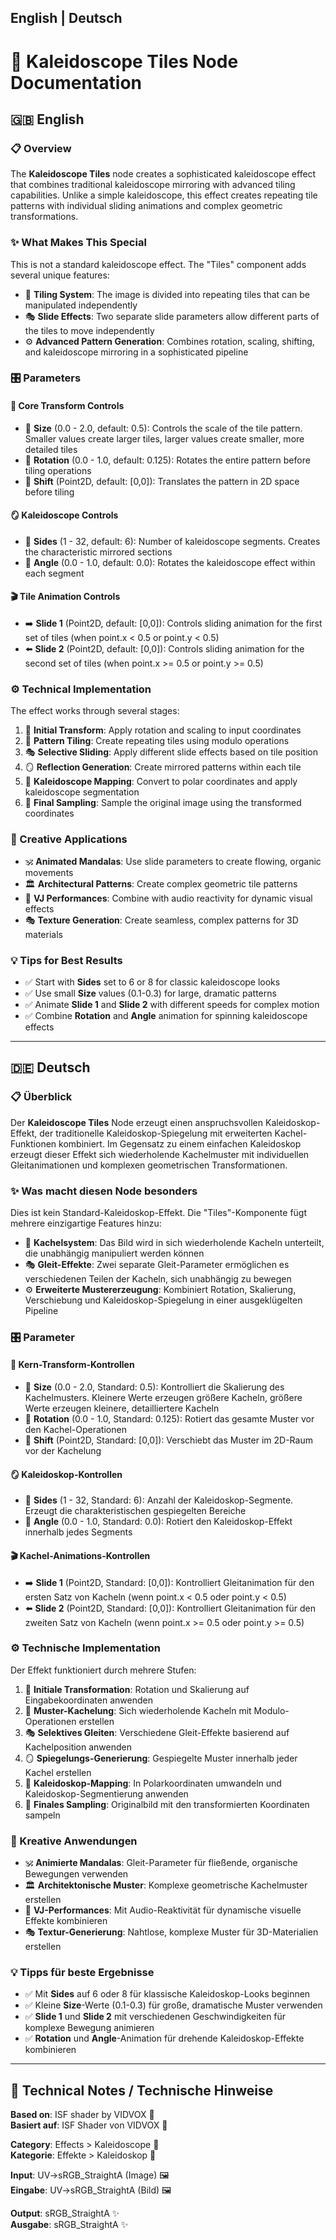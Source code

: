 English | Deutsch
---

# 🔸 Kaleidoscope Tiles Node Documentation

## 🇬🇧 English

### 📋 Overview
The **Kaleidoscope Tiles** node creates a sophisticated kaleidoscope effect that combines traditional kaleidoscope mirroring with advanced tiling capabilities. Unlike a simple kaleidoscope, this effect creates repeating tile patterns with individual sliding animations and complex geometric transformations.

### ✨ What Makes This Special
This is not a standard kaleidoscope effect. The "Tiles" component adds several unique features:
- 🔲 **Tiling System**: The image is divided into repeating tiles that can be manipulated independently
- 🎭 **Slide Effects**: Two separate slide parameters allow different parts of the tiles to move independently
- ⚙️ **Advanced Pattern Generation**: Combines rotation, scaling, shifting, and kaleidoscope mirroring in a sophisticated pipeline

### 🎛️ Parameters

#### 🔧 Core Transform Controls
- 📏 **Size** (0.0 - 2.0, default: 0.5): Controls the scale of the tile pattern. Smaller values create larger tiles, larger values create smaller, more detailed tiles
- 🔄 **Rotation** (0.0 - 1.0, default: 0.125): Rotates the entire pattern before tiling operations
- 📐 **Shift** (Point2D, default: [0,0]): Translates the pattern in 2D space before tiling

#### 🪞 Kaleidoscope Controls
- 🔺 **Sides** (1 - 32, default: 6): Number of kaleidoscope segments. Creates the characteristic mirrored sections
- 🎯 **Angle** (0.0 - 1.0, default: 0.0): Rotates the kaleidoscope effect within each segment

#### 🎬 Tile Animation Controls
- ➡️ **Slide 1** (Point2D, default: [0,0]): Controls sliding animation for the first set of tiles (when point.x < 0.5 or point.y < 0.5)
- ⬅️ **Slide 2** (Point2D, default: [0,0]): Controls sliding animation for the second set of tiles (when point.x >= 0.5 or point.y >= 0.5)

### ⚙️ Technical Implementation
The effect works through several stages:
1. 🔄 **Initial Transform**: Apply rotation and scaling to input coordinates
2. 🔲 **Pattern Tiling**: Create repeating tiles using modulo operations
3. 🎭 **Selective Sliding**: Apply different slide effects based on tile position
4. 🪞 **Reflection Generation**: Create mirrored patterns within each tile
5. 🔺 **Kaleidoscope Mapping**: Convert to polar coordinates and apply kaleidoscope segmentation
6. 🎨 **Final Sampling**: Sample the original image using the transformed coordinates

### 🎨 Creative Applications
- 🕉️ **Animated Mandalas**: Use slide parameters to create flowing, organic movements
- 🏛️ **Architectural Patterns**: Create complex geometric tile patterns
- 🎵 **VJ Performances**: Combine with audio reactivity for dynamic visual effects
- 🎭 **Texture Generation**: Create seamless, complex patterns for 3D materials

### 💡 Tips for Best Results
- ✅ Start with **Sides** set to 6 or 8 for classic kaleidoscope looks
- ✅ Use small **Size** values (0.1-0.3) for large, dramatic patterns
- ✅ Animate **Slide 1** and **Slide 2** with different speeds for complex motion
- ✅ Combine **Rotation** and **Angle** animation for spinning kaleidoscope effects

---

## 🇩🇪 Deutsch

### 📋 Überblick
Der **Kaleidoscope Tiles** Node erzeugt einen anspruchsvollen Kaleidoskop-Effekt, der traditionelle Kaleidoskop-Spiegelung mit erweiterten Kachel-Funktionen kombiniert. Im Gegensatz zu einem einfachen Kaleidoskop erzeugt dieser Effekt sich wiederholende Kachelmuster mit individuellen Gleitanimationen und komplexen geometrischen Transformationen.

### ✨ Was macht diesen Node besonders
Dies ist kein Standard-Kaleidoskop-Effekt. Die "Tiles"-Komponente fügt mehrere einzigartige Features hinzu:
- 🔲 **Kachelsystem**: Das Bild wird in sich wiederholende Kacheln unterteilt, die unabhängig manipuliert werden können
- 🎭 **Gleit-Effekte**: Zwei separate Gleit-Parameter ermöglichen es verschiedenen Teilen der Kacheln, sich unabhängig zu bewegen
- ⚙️ **Erweiterte Mustererzeugung**: Kombiniert Rotation, Skalierung, Verschiebung und Kaleidoskop-Spiegelung in einer ausgeklügelten Pipeline

### 🎛️ Parameter

#### 🔧 Kern-Transform-Kontrollen
- 📏 **Size** (0.0 - 2.0, Standard: 0.5): Kontrolliert die Skalierung des Kachelmusters. Kleinere Werte erzeugen größere Kacheln, größere Werte erzeugen kleinere, detailliertere Kacheln
- 🔄 **Rotation** (0.0 - 1.0, Standard: 0.125): Rotiert das gesamte Muster vor den Kachel-Operationen
- 📐 **Shift** (Point2D, Standard: [0,0]): Verschiebt das Muster im 2D-Raum vor der Kachelung

#### 🪞 Kaleidoskop-Kontrollen
- 🔺 **Sides** (1 - 32, Standard: 6): Anzahl der Kaleidoskop-Segmente. Erzeugt die charakteristischen gespiegelten Bereiche
- 🎯 **Angle** (0.0 - 1.0, Standard: 0.0): Rotiert den Kaleidoskop-Effekt innerhalb jedes Segments

#### 🎬 Kachel-Animations-Kontrollen
- ➡️ **Slide 1** (Point2D, Standard: [0,0]): Kontrolliert Gleitanimation für den ersten Satz von Kacheln (wenn point.x < 0.5 oder point.y < 0.5)
- ⬅️ **Slide 2** (Point2D, Standard: [0,0]): Kontrolliert Gleitanimation für den zweiten Satz von Kacheln (wenn point.x >= 0.5 oder point.y >= 0.5)

### ⚙️ Technische Implementation
Der Effekt funktioniert durch mehrere Stufen:
1. 🔄 **Initiale Transformation**: Rotation und Skalierung auf Eingabekoordinaten anwenden
2. 🔲 **Muster-Kachelung**: Sich wiederholende Kacheln mit Modulo-Operationen erstellen
3. 🎭 **Selektives Gleiten**: Verschiedene Gleit-Effekte basierend auf Kachelposition anwenden
4. 🪞 **Spiegelungs-Generierung**: Gespiegelte Muster innerhalb jeder Kachel erstellen
5. 🔺 **Kaleidoskop-Mapping**: In Polarkoordinaten umwandeln und Kaleidoskop-Segmentierung anwenden
6. 🎨 **Finales Sampling**: Originalbild mit den transformierten Koordinaten sampeln

### 🎨 Kreative Anwendungen
- 🕉️ **Animierte Mandalas**: Gleit-Parameter für fließende, organische Bewegungen verwenden
- 🏛️ **Architektonische Muster**: Komplexe geometrische Kachelmuster erstellen
- 🎵 **VJ-Performances**: Mit Audio-Reaktivität für dynamische visuelle Effekte kombinieren
- 🎭 **Textur-Generierung**: Nahtlose, komplexe Muster für 3D-Materialien erstellen

### 💡 Tipps für beste Ergebnisse
- ✅ Mit **Sides** auf 6 oder 8 für klassische Kaleidoskop-Looks beginnen
- ✅ Kleine **Size**-Werte (0.1-0.3) für große, dramatische Muster verwenden
- ✅ **Slide 1** und **Slide 2** mit verschiedenen Geschwindigkeiten für komplexe Bewegung animieren
- ✅ **Rotation** und **Angle**-Animation für drehende Kaleidoskop-Effekte kombinieren

---

## 🔧 Technical Notes / Technische Hinweise

**Based on**: ISF shader by VIDVOX 🎨  
**Basiert auf**: ISF Shader von VIDVOX 🎨

**Category**: Effects > Kaleidoscope 🔸  
**Kategorie**: Effekte > Kaleidoskop 🔸

**Input**: UV->sRGB_StraightA (Image) 🖼️  
**Eingabe**: UV->sRGB_StraightA (Bild) 🖼️

**Output**: sRGB_StraightA ✨  
**Ausgabe**: sRGB_StraightA ✨
